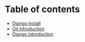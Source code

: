 # Table of contents

* [Django Install](README.md)
* [Git introduction](git-introduction.md)
* [Django introduction](django-introduction.md)

